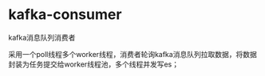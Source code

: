 # kafka-consumer

kafka消息队列消费者

采用一个poll线程多个worker线程，消费者轮询kafka消息队列拉取数据，将数据封装为任务提交给worker线程池，多个线程并发写es；
